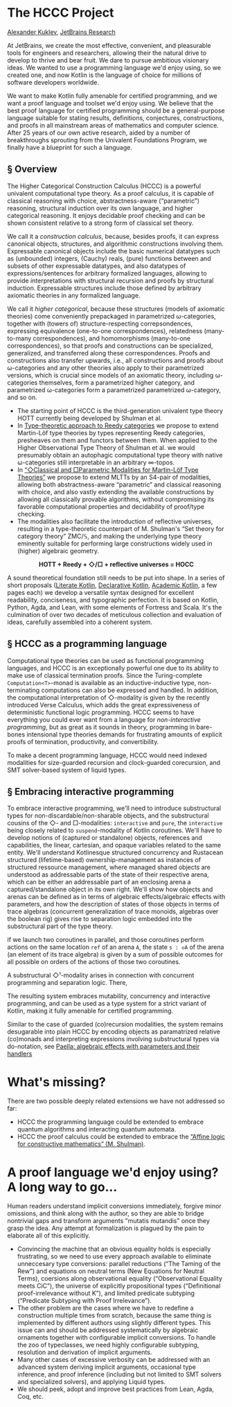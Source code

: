 The HCCC Project
================

[author]: mailto:a@kuklev.com "Alexander Kuklev, JetBrains Research"
[Alexander Kuklev](mailto:a@kuklev.com), [JetBrains Research](https://research.jetbrains.org/researchers/alexander.kuklev/)

At JetBrains, we create the most effective, convenient, and pleasurable tools for engineers and researchers, allowing their the natural drive to develop to thrive and bear fruit. We dare to pursue ambitious visionary ideas. We wanted to use a programming language we'd enjoy using, so we created one, and now Kotlin is the language of choice for millions of software developers worldwide.

We want to make Kotlin fully amenable for certified programming, and we want a proof language and toolset we'd enjoy using. We believe that the best proof language for certified programming should be a general-purpose language suitable for stating results, definitions, conjectures, constructions, and proofs in all mainstream areas of mathematics and computer science. After 25 years of our own active research, aided by a number of breakthroughs sprouting from the Univalent Foundations Program, we finally have a blueprint for such a language.

§ Overview
----------

The Higher Categorical Construction Calculus (HCCC) is a powerful univalent computational type theory. As a proof calculus, it is capable of classical reasoning with choice, abstractness-aware (“parametric”) reasoning, structural induction over its own language, and higher categorical reasoning. It enjoys decidable proof checking and can be shown consistent relative to a strong form of classical set theory.

We call it a _construction calculus_, because, besides proofs, it can express canonical objects, structures, and algorithmic constructions involving them. Expressable canonical objects include the basic numerical datatypes such as (unbounded) integers, (Cauchy) reals, (pure) functions between and subsets of other expressable datatypes, and also datatypes of expressions/sentences for arbitrary formalized languages, allowing to provide interpretations with structural recursion and proofs by structural induction. Expressable structures include those defined by arbitrary axiomatic theories in any formalized language. 

We call it _higher categorical_, because these structures (models of axiomatic theories) come conveniently prepackaged in parametrized ω-categories, together with (towers of) structure-respecting correpsondences, expressing equivalence (one-to-one correspondences), relatedness (many-to-many correspondences), and homomorphisms (many-to-one correspondences), so that proofs and constructions can be specialized, generalized, and transferred along these correspondences. Proofs and constructions also transfer upwards, i.e., all constructions and proofs about ω-categories and any other theories also apply to their parametrized versions, which is crucial since models of an axiomatic theory, including ω-categories themselves, form a parametrized higher category, and parametrized ω-categories form a parametrized parametrized ω-category, and so on.

- The starting point of HCCC is the third-generation univalent type theory HOTT currently being developed by Shulman et al. 
- In [Type-theoretic approach to Reedy categories](reedy-types) we propose to extend Martin-Löf type theories by types representing Reedy categories, presheaves on them and functors between them. When applied to the Higher Observational Type Theory of Shulman et al. we would presumably obtain an autophagic computational type theory with native ω-categories still interpretable in an arbitrary ∞-topos. 
- In [“◇Classical and □Parametric Modalities for Martin-Löf Type Theories”](modalities) we propose to extend MLTTs by an S4-pair of modalities, allowing both abstractness-aware “parametric“ and classical reasoning with choice, and also vastly extending the available constructions by allowing all classically provable algorithms, without compromising its favorable computational properties and decidability of proof/type checking.
- The modalities also facilitate the introduction of reflective universes, resulting in a type-theoretic counterpart of M. Shulman's “Set theory for category theory” ZMC/𝕊, and making the underlying type theory eminently suitable for performing large constructions widely used in (higher) algebraic geometry. 

<center><b>HOTT + Reedy + ◇/□ + reflective universes = HOCC</b></center>


A sound theoretical foundation still needs to be put into shape. In a series of short proposals ([Literate Kotlin](https://akuklev.github.io/Literate_Kotlin/literate_kotlin.pdf), [Declarative Kotlin](https://akuklev.github.io/Literate_Kotlin/declarative_kotlin.pdf), [Academic Kotlin](https://akuklev.github.io/Literate_Kotlin/academic_kotlin.pdf), a few pages each) we develop a versatile syntax designed for excellent readability, conciseness, and typographic perfection. It is based on Kotlin, Python, Agda, and Lean, with some elements of Fortress and Scala. 
It's the culmination of over two decades of meticulous collection and evaluation of ideas, carefully assembled into a coherent system.

§ HCCC as a programming language
--------------------------------

Computational type theories can be used as functional programming languages, and HCCC is an exceptionally powerful one due to its ability to make use of classical termination proofs. Since the Turing-complete `Computation<T>`-monad is available as an inductive-inductive type, non-terminating computations can also be expressed and handled. In addition, the computational interpretation of ◇-modality is given by the recently introduced Verse Calculus, which adds the great expressiveness of deterministic functional logic programming. HCCC seems to have everything you could ever want from a language for _non-interactive programming_, but as great as it sounds in theory, programming in bare-bones intensional type theories demands for frustrating amounts of explicit proofs of termination, productivity, and convertibility. 

To make a decent programming language, HCCC would need indexed modalities for size-guarded recursion and clock-guarded corecursion, and SMT solver-based system of liquid types.

§ Embracing interactive programming
-----------------------------------

To embrace interactive programming, we'll need to introduce substructural types for
non-discardable/non-sharable objects, and the substructural cousins of the ◇- and □-modalities:
`interactive` and `pure`, the `interactive` being closely related to `suspend`-modality of Kotlin
coroutines. We'll have to develop notions of (captured or standalone) objects, references and capabilities,
the linear, cartesian, and opaque variables related to the same entity. We'll understand Kotlinesque
structured concurrency and Rustacean structured (lifetime-based) ownership-management as instances
of structured ressource management, where managed shared objects are understood as addressable parts
of the state of their respective arena, which can be either an addressable part of an enclosing arena
a captured/standalone object in its own right. We'll show how objects and arenas can be defined as
in terms of algebraic effects/algebraic effects with parameters, and how the description of states of
those objects in terms of trace algebras (concurrent generalization of trace monoids, algebras over
the boolean rig) gives rise to separation logic embedded into the substructural part of the type theory.

if we launch two coroutines in parallel, and those coroutines perform actions on the same location
`ref` of an arena `A`, the state `s : ◇A` of the arena (an element of its trace algebra) is given
by a sum of possible outcomes for all possible on orders of the actions of those two coroutines.

A substructural ◇¹-modality arises in connection with concurrent programming and separation logic. There, 

The resulting system embraces mutability, concurrency and interactive programming, and can be used
as a type system for a strict variant of Kotlin, making it fully amenable for certified programming.

Similar to the case of guarded (co)recursion modalities, the system remains desugarable into plain
HCCC by encoding objects as paramatrized relative (co)monads and interpreting expressions involving
substructural types via do-notation, see [Paella: algebraic effects with parameters and their handlers](https://icfp24.sigplan.org/details/hope-2024-papers/7)

# What's missing?

There are two possible deeply related extensions we have not addressed so far:
- HCCC the programming language could be extended to embrace quantum algorithms and interacting quantum automata.
- HCCC the proof calculus could be extended to embrace the [“Affine logic for constructive mathematics” (M. Shulman)](https://arxiv.org/abs/1805.07518).

# A proof language we'd enjoy using? A long way to go...

Human readers understand implicit conversions immediately, forgive minor omissions, and think along with the author, so they are able to bridge nontrivial gaps and transform arguments "mutatis mutandis" once they grasp the idea. Any attempt at formalization is plagued by the pain to elaborate all of this explicitly.
- Convincing the machine that an obvious equality holds is especially frustrating, so we need to use every approach available to eliminate unneccesary type conversions: parallel reductions (“The Taming of the Rew”) and equations on neutral terms (New Equations for Neutral Terms), coersions along observational equality (“Observational Equality meets CiC”), the universe of explicitly propositional types (“Definitional proof-irrelevance without K”), and limited predicate subtyping (“Predicate Subtyping with Proof Irrelevance”).
- The other problem are the cases where we have to redefine a construction multiple times from scratch, because the same thing is implemented by different authors using slightly different types. This issue can and should be addressed systematically by algebraic ornaments together with configurable implicit conversions. To handle the zoo of typeclasses, we need highly configurable subtyping, resolution and derivation of implicit arguments.
- Many other cases of excessive verbosity can be addressed with an advanced system deriving implicit arguments, occasional type inference, and proof inference (including but not limited to SMT solvers and specialized solvers), and applying Liquid types.
- We should peek, adopt and improve best practices from Lean, Agda, Coq, etc.
